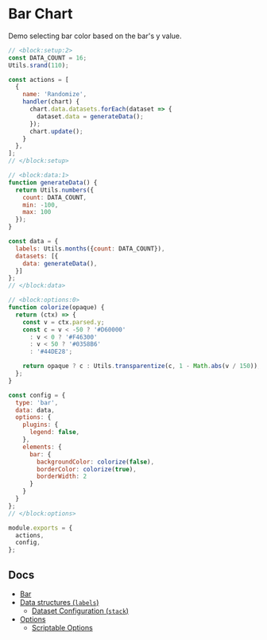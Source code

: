 # Bar Chart
Demo selecting bar color based on the bar's y value.

```js chart-editor
// <block:setup:2>
const DATA_COUNT = 16;
Utils.srand(110);

const actions = [
  {
    name: 'Randomize',
    handler(chart) {
      chart.data.datasets.forEach(dataset => {
        dataset.data = generateData();
      });
      chart.update();
    }
  },
];
// </block:setup>

// <block:data:1>
function generateData() {
  return Utils.numbers({
    count: DATA_COUNT,
    min: -100,
    max: 100
  });
}

const data = {
  labels: Utils.months({count: DATA_COUNT}),
  datasets: [{
    data: generateData(),
  }]
};
// </block:data>

// <block:options:0>
function colorize(opaque) {
  return (ctx) => {
    const v = ctx.parsed.y;
    const c = v < -50 ? '#D60000'
      : v < 0 ? '#F46300'
      : v < 50 ? '#0358B6'
      : '#44DE28';

    return opaque ? c : Utils.transparentize(c, 1 - Math.abs(v / 150));
  };
}

const config = {
  type: 'bar',
  data: data,
  options: {
    plugins: {
      legend: false,
    },
    elements: {
      bar: {
        backgroundColor: colorize(false),
        borderColor: colorize(true),
        borderWidth: 2
      }
    }
  }
};
// </block:options>

module.exports = {
  actions,
  config,
};
```

## Docs
* [Bar](../../charts/bar.html)
* [Data structures (`labels`)](../../general/data-structures.html)
  * [Dataset Configuration (`stack`)](../../general/data-structures.html#dataset-configuration)
* [Options](../../general/options.html)
  * [Scriptable Options](../../general/options.html#scriptable-options)

